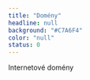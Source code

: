 ```yaml
---
title: "Domény"
headline: null
background: "#C7A6F4"
color: "null"
status: 0
---
```


<p>Internetové domény</p>